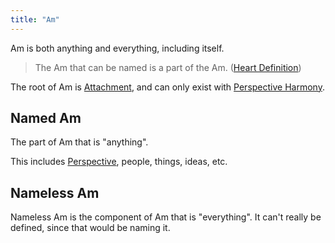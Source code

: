 ```yaml
---
title: "Am"
---
```


Am is both anything and everything, including itself.

> The Am that can be named is a part of the Am.
> ([Heart Definition](Aphorisms/Heart%20Aphorisms.md#Heart%20Definition))

The root of Am is [Attachment](Terms/Attachment.md), and can only exist with [Perspective Harmony](Terms/Perspective%20Harmony.md).

## Named Am

The part of Am that is "anything".

This includes [Perspective](Terms/Perspective.md), people, things, ideas, etc.

## Nameless Am

Nameless Am is the component of Am that is "everything". It can't really be defined, since that would be naming it.
